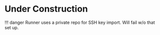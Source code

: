 # Under Construction

!!! danger
    Runner uses a private repo for SSH key import.  Will fail w/o that set up.